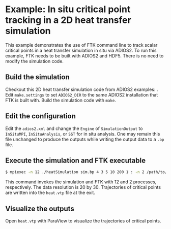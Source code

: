 # Example: In situ critical point tracking in a 2D heat transfer simulation

This example demonstrates the use of FTK command line to track scalar critical points in a heat transfer simulation in situ via ADIOS2.  To run this example, FTK needs to be built with ADIOS2 and HDF5.  There is no need to modify the simulation code.

## Build the simulation

Checkout this 2D heat transfer simulation code from ADIOS2 examples: [](https://github.com/hguo/adiosvm/tree/master/Tutorial/heat2d/cpp).  Edit `make.settings` to set `ADIOS2_DIR` to the same ADIOS2 installation that FTK is built with.  Build the simulation code with `make`.

## Edit the configuration

Edit the `adios2.xml` and change the `Engine` of `SimulationOutput` to `InSituMPI`, `InSituAnalysis`, or `SST` for in situ analysis.  One may remain this file unchanged to produce the outputs while writing the output data to a `.bp` file.  

## Execute the simulation and FTK executable

```bash
$ mpiexec -n 12 ./heatSimulation sim.bp 4 3 5 10 200 1 : -n 2 /path/to/ftk --adios-config adios2.xml --adios-name SimulationOutput -f cp --input sim.bp --var T --output-type traced --output heat.vtp --stream
```

This command invokes the simulation and FTK with 12 and 2 processes, respectively.  The data resolution is 20 by 30.  Trajectories of critical points are written into the `heat.vtp` file at the exit.

## Visualize the outputs

Open `heat.vtp` with ParaView to visualize the trajectories of critical points.
